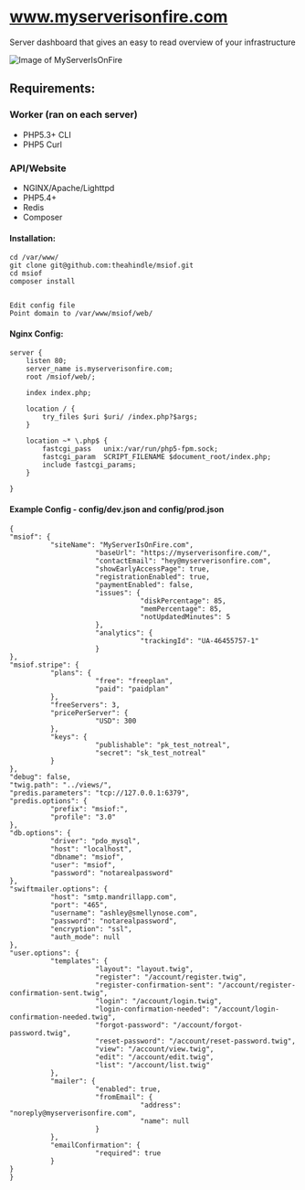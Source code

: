 www.myserverisonfire.com
=====

Server dashboard that gives an easy to read overview of your infrastructure

![Image of MyServerIsOnFire](https://raw.githubusercontent.com/theahindle/msiof/master/web/images/screenshot.png)


## Requirements:


### Worker (ran on each server)
* PHP5.3+ CLI
* PHP5 Curl

### API/Website 
* NGINX/Apache/Lighttpd
* PHP5.4+
* Redis
* Composer

#### Installation:
```
cd /var/www/
git clone git@github.com:theahindle/msiof.git
cd msiof
composer install


Edit config file
Point domain to /var/www/msiof/web/
```

#### Nginx Config:
```
server {
    listen 80;
    server_name is.myserverisonfire.com;
    root /msiof/web/;

    index index.php;

    location / {
        try_files $uri $uri/ /index.php?$args;
    }

    location ~* \.php$ {
        fastcgi_pass   unix:/var/run/php5-fpm.sock;
        fastcgi_param  SCRIPT_FILENAME $document_root/index.php;
        include fastcgi_params;
    }

}
```

#### Example Config - config/dev.json and config/prod.json
```
{
"msiof": {
		  "siteName": "MyServerIsOnFire.com",
					 "baseUrl": "https://myserverisonfire.com/",
					 "contactEmail": "hey@myserverisonfire.com",
					 "showEarlyAccessPage": true,
					 "registrationEnabled": true,
					 "paymentEnabled": false,
					 "issues": {
								"diskPercentage": 85,
								"memPercentage": 85,
								"notUpdatedMinutes": 5
					 },
					 "analytics": {
								"trackingId": "UA-46455757-1"
					 }
},
"msiof.stripe": {
		  "plans": {
					 "free": "freeplan",
					 "paid": "paidplan"
		  },
		  "freeServers": 3,
		  "pricePerServer": {
					 "USD": 300
		  },
		  "keys": {
					 "publishable": "pk_test_notreal",
					 "secret": "sk_test_notreal"
		  }
},
"debug": false,
"twig.path": "../views/",
"predis.parameters": "tcp://127.0.0.1:6379",
"predis.options": {
		  "prefix": "msiof:",
		  "profile": "3.0"
},
"db.options": {
		  "driver": "pdo_mysql",
		  "host": "localhost",
		  "dbname": "msiof",
		  "user": "msiof",
		  "password": "notarealpassword"
},
"swiftmailer.options": {
		  "host": "smtp.mandrillapp.com",
		  "port": "465",
		  "username": "ashley@smellynose.com",
		  "password": "notarealpassword",
		  "encryption": "ssl",
		  "auth_mode": null
},
"user.options": {
		  "templates": {
					 "layout": "layout.twig",
					 "register": "/account/register.twig",
					 "register-confirmation-sent": "/account/register-confirmation-sent.twig",
					 "login": "/account/login.twig",
					 "login-confirmation-needed": "/account/login-confirmation-needed.twig",
					 "forgot-password": "/account/forgot-password.twig",
					 "reset-password": "/account/reset-password.twig",
					 "view": "/account/view.twig",
					 "edit": "/account/edit.twig",
					 "list": "/account/list.twig"
		  },
		  "mailer": {
					 "enabled": true,
					 "fromEmail": {
								"address": "noreply@myserverisonfire.com",
								"name": null
					 }
		  },
		  "emailConfirmation": {
					 "required": true
		  }
}
}
```
